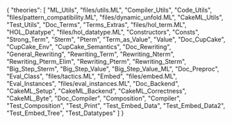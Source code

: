 {
    "theories": [
        "ML_Utils",
        "files/utils.ML",
        "Compiler_Utils",
        "Code_Utils",
        "files/pattern_compatibility.ML",
        "files/dynamic_unfold.ML",
        "CakeML_Utils",
        "Test_Utils",
        "Doc_Terms",
        "Terms_Extras",
        "files/hol_term.ML",
        "HOL_Datatype",
        "files/hol_datatype.ML",
        "Constructors",
        "Consts",
        "Strong_Term",
        "Sterm",
        "Pterm",
        "Term_as_Value",
        "Value",
        "Doc_CupCake",
        "CupCake_Env",
        "CupCake_Semantics",
        "Doc_Rewriting",
        "General_Rewriting",
        "Rewriting_Term",
        "Rewriting_Nterm",
        "Rewriting_Pterm_Elim",
        "Rewriting_Pterm",
        "Rewriting_Sterm",
        "Big_Step_Sterm",
        "Big_Step_Value",
        "Big_Step_Value_ML",
        "Doc_Preproc",
        "Eval_Class",
        "files/tactics.ML",
        "Embed",
        "files/embed.ML",
        "Eval_Instances",
        "files/eval_instances.ML",
        "Doc_Backend",
        "CakeML_Setup",
        "CakeML_Backend",
        "CakeML_Correctness",
        "CakeML_Byte",
        "Doc_Compiler",
        "Composition",
        "Compiler",
        "Test_Composition",
        "Test_Print",
        "Test_Embed_Data",
        "Test_Embed_Data2",
        "Test_Embed_Tree",
        "Test_Datatypes"
    ]
}
